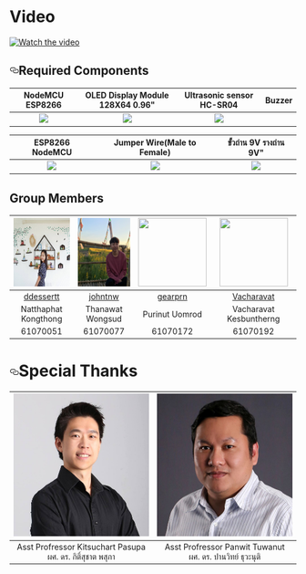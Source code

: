 
# Video
<a style="width:250px height:250px">[![Watch the video](https://img.youtube.com/vi/6eEZ7DJMzuk/maxresdefault.jpg)](https://www.youtube.com/watch?v=6eEZ7DJMzuk)</a>

<h2><a id="user-content-required-components" class="anchor" aria-hidden="true" href="#required-components"><svg class="octicon octicon-link" viewBox="0 0 16 16" version="1.1" width="16" height="16" aria-hidden="true"><path fill-rule="evenodd" d="M4 9h1v1H4c-1.5 0-3-1.69-3-3.5S2.55 3 4 3h4c1.45 0 3 1.69 3 3.5 0 1.41-.91 2.72-2 3.25V8.59c.58-.45 1-1.27 1-2.09C10 5.22 8.98 4 8 4H4c-.98 0-2 1.22-2 2.5S3 9 4 9zm9-3h-1v1h1c1 0 2 1.22 2 2.5S13.98 12 13 12H9c-.98 0-2-1.22-2-2.5 0-.83.42-1.64 1-2.09V6.25c-1.09.53-2 1.84-2 3.25C6 11.31 7.55 13 9 13h4c1.45 0 3-1.69 3-3.5S14.5 6 13 6z"></path></svg></a><a target="_blank" rel="noopener noreferrer" href=""><img src="" alt="" style="max-width:100%;"></a>Required Components</h2>
<table>
<thead>
<tr>
<th align="center">NodeMCU ESP8266</th>
<th align="center">OLED Display Module 128X64 0.96"</th>
<th align="center">Ultrasonic sensor HC-SR04</th>
<th align="center">Buzzer</th>
</tr>
</thead>
<tbody>
<tr>
<td align="center"><a align="center"><img src="img/Components_1.jpg" width="200px" style="max-width:100%;"></a></td>
<td align="center"><a align="center"><img src="img/Components_2.jpg" width="200px" style="max-width:100%;"></a></td>
<td align="center"><a align="center"><img src="img/components_3.jpg" width="200px" style="max-width:100%;"></a></td>
</tr>
</tbody>
</table>
<table>
<thead>
<tr>
<th align="center">ESP8266 NodeMCU</th>
<th align="center">Jumper Wire(Male to Female)</th>
<th align="center">ขั้วถ่าน 9V รางถ่าน 9V"</th>
</tr>
</thead>
<tbody>
<tr>
<td align="center"><a align="center"><img src="img/Components_4.jpg" width="100px" style="max-width:100%;"></a></td>
<td align="center"><a align="center"><img src="img/Components_5.jpg" width="200px" style="max-width:100%;"></a></td>
<td align="center"><a align="center"><img src="img/Components_6.jpg" width="200px" style="max-width:100%;"></a></td>
</tr>
</tbody>
</table>


<!--Group Members-->
## Group Members

|<img src="img/mem1.jpg" width="150px" height="120px">|<img src="img/mem2.jpg" width="120px" height="120px">|<img src="img/" width="120px" height="120px">|<img src="img/" width="120px" height="120px">|
|:---:|:---:|:---:|:---:|
|[ddessertt](https://github.com/ddessertt)|[johntnw](https://github.com/johntnw)|[gearprn](https://github.com/gearprn)|[Vacharavat](https://github.com/Vacharavat)|
  |Natthaphat Kongthong|Thanawat Wongsud|Purinut Uomrod|Vacharavat Kesbuntherng|
|61070051|61070077|61070172|61070192|

<h1><a id="user-content-special-thanks" class="anchor" aria-hidden="true" href="#special-thanks"><svg class="octicon octicon-link" viewBox="0 0 16 16" version="1.1" width="16" height="16" aria-hidden="true"><path fill-rule="evenodd" d="M4 9h1v1H4c-1.5 0-3-1.69-3-3.5S2.55 3 4 3h4c1.45 0 3 1.69 3 3.5 0 1.41-.91 2.72-2 3.25V8.59c.58-.45 1-1.27 1-2.09C10 5.22 8.98 4 8 4H4c-.98 0-2 1.22-2 2.5S3 9 4 9zm9-3h-1v1h1c1 0 2 1.22 2 2.5S13.98 12 13 12H9c-.98 0-2-1.22-2-2.5 0-.83.42-1.64 1-2.09V6.25c-1.09.53-2 1.84-2 3.25C6 11.31 7.55 13 9 13h4c1.45 0 3-1.69 3-3.5S14.5 6 13 6z"></path></svg></a>Special Thanks</h1>

<table>
<thead>
<tr>
<th align="center"><img src="img/advisor1.jpg" alt="" width="250px" height="250px"></a></th>
<th align="center"><img src="img/advisor2.jpg" alt="" width="250px" height="250px"></a></th>
</tr>
</thead>
<tbody>
<tr>
<td align="center"> Asst Profressor Kitsuchart Pasupa<br>ผศ. ดร. กิติ์สุชาต พสุภา</td>
<td align="center"> Asst Profressor Panwit Tuwanut<br>ผศ. ดร. ปานวิทย์ ธุวะนุติ</td>
</tr>
</tbody>
</table>

